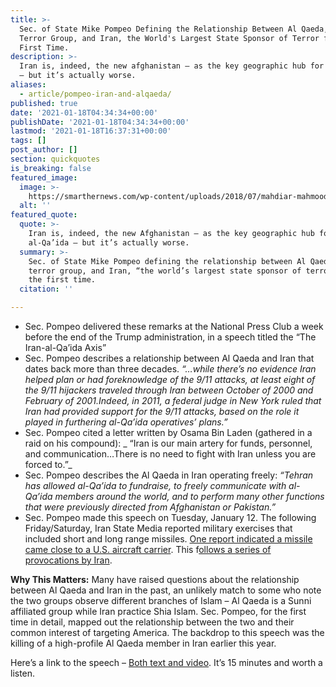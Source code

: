 ```yaml
---
title: >-
  Sec. of State Mike Pompeo Defining the Relationship Between Al Qaeda, the
  Terror Group, and Iran, the World's Largest State Sponsor of Terror for the
  First Time.
description: >-
  Iran is, indeed, the new afghanistan – as the key geographic hub for al-qa’ida
  – but it’s actually worse.
aliases:
  - article/pompeo-iran-and-alqaeda/
published: true
date: '2021-01-18T04:34:34+00:00'
publishDate: '2021-01-18T04:34:34+00:00'
lastmod: '2021-01-18T16:37:31+00:00'
tags: []
post_author: []
section: quickquotes
is_breaking: false
featured_image:
  image: >-
    https://smarthernews.com/wp-content/uploads/2018/07/mahdiar-mahmoodi-452489-unsplash-scaled.jpg
  alt: ''
featured_quote:
  quote: >-
    Iran is, indeed, the new Afghanistan – as the key geographic hub for
    al-Qa’ida – but it’s actually worse.
  summary: >-
    Sec. of State Mike Pompeo defining the relationship between Al Qaeda, the
    terror group, and Iran, “the world’s largest state sponsor of terror” for
    the first time.
  citation: ''

---
```

*   Sec. Pompeo delivered these remarks at the National Press Club a week before the end of the Trump administration, in a speech titled the “The Iran-al-Qa’ida Axis”
*   Sec. Pompeo describes a relationship between Al Qaeda and Iran that dates back more than three decades. _“…while there’s no evidence Iran helped plan or had foreknowledge of the 9/11 attacks, at least eight of the 9/11 hijackers traveled through Iran between October of 2000 and February of 2001.Indeed, in 2011, a federal judge in New York ruled that Iran had provided support for the 9/11 attacks, based on the role it played in furthering al-Qa’ida operatives’ plans.”_
*   Sec. Pompeo cited a letter written by Osama Bin Laden (gathered in a raid on his compound): _ “Iran is our main artery for funds, personnel, and communication…There is no need to fight with Iran unless you are forced to.”_
*   Sec. Pompeo describes the Al Qaeda in Iran operating freely: _“Tehran has allowed al-Qa’ida to fundraise, to freely communicate with al-Qa’ida members around the world, and to perform many other functions that were previously directed from Afghanistan or Pakistan.”_ 
*   Sec. Pompeo made this speech on Tuesday, January 12. The following Friday/Saturday, Iran State Media reported military exercises that included short and long range missiles. [One report indicated a missile came close to a U.S. aircraft carrier](https://www.foxnews.com/world/iranian-missiles-100-miles-nimitz-strike-group-indian-ocean). This f[ollows a series of provocations by Iran](https://smarthernews.com/iran-january-2021/).

**Why This Matters:** Many have raised questions about the relationship between Al Qaeda and Iran in the past, an unlikely match to some who note the two groups observe different branches of Islam – Al Qaeda is a Sunni affiliated group while Iran practice Shia Islam. Sec. Pompeo, for the first time in detail, mapped out the relationship between the two and their common interest of targeting America. The backdrop to this speech was the killing of a high-profile Al Qaeda member in Iran earlier this year.

Here’s a link to the speech – [Both text and video](https://www.state.gov/the-iran-al-qaida-axis/). It’s 15 minutes and worth a listen.